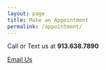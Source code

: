 ```yaml
---
layout: page
title: Make an Appointment
permalink: /appointment/
---
```


Call or Text us at **913.638.7890**

[Email Us](mailto:brad.bronson@gmail.com)
